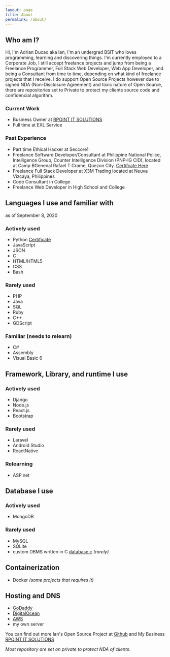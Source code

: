 ```yaml
---
layout: page
title: About
permalink: /about/
---
```

## Who am I?
Hi, I'm Adrian Ducao aka Ian, I'm an undergrad BSIT who loves programming, learning and discovering things. I'm currently employed to a Corporate Job, I still accept freelance projects and jump from being a Freelance Programmer, Full Stack Web Developer, Web App Developer, and being a Consultant from time to time, depending on what kind of freelance projects that I receive. I do support Open Source Projects however due to signed NDA (Non-Disclosure Agreement) and toxic nature of Open Source, there are repositories set to Private to protect my clients source code and confidencial algorithm.

### Current Work 
* Business Owner at [RPOINT IT SOLUTIONS](https://rpointsolution.com)
* Full time at EXL Service

### Past Experience
* Part time Ethical Hacker at Seccore1
* Freelance Software Developer/Consultant at Philippine National Police, Intelligence Group, Counter Intelligence Division (PNP-IG CID), located at Camp BGenenal Rafael T Crame, Quezon City. [Certifcate Here](https://www.instagram.com/p/B0dNpdalTxw/)
* Freelance Full Stack Developer at X3M Trading located at Neuva Vizcaya, Philippines
* Code Consultant in College
* Freelance Web Developer in High School and College

## Languages I use and familiar with
as of September 8, 2020

### Actively used
* Python [Certificate](https://www.hackerrank.com/certificates/585f65ec6da2)
* JavaScript
* JSON
* C
* HTML/HTML5
* CSS
* Bash

### Rarely used
* PHP
* Java
* SQL
* Ruby 
* C++
* GDScript

### Familiar (needs to relearn)
* C#
* Assembly
* Visual Basic 6

## Framework, Library, and runtime I use
### Actively used
* Django
* Node.js
* React.js
* Bootstrap

### Rarely used
* Laravel 
* Android Studio
* ReactNative

### Relearning
* ASP.net


## Database I use
### Actively used
* MongoDB 

### Rarely used
* MySQL
* SQLite
* custom DBMS written in C [database.c](https://github.com/AdrianDucao/C-Language/blob/master/database.c) *(rarely)*

## Containerization 
* Docker *(some projects that requires it)*

## Hosting and DNS
* [GoDaddy](https://ph.godaddy.com/)
* [DigitalOcean](https://www.digitalocean.com/)
* [AWS](https://aws.amazon.com)
* my own server

You can find out more Ian's Open Source Project at [Github](https://github.com/AdrianDucao/) and My Business [RPOINT IT SOLUTIONS](https:rpointsolution.com) 

*Most repository are set on private to protect NDA of clients.*
